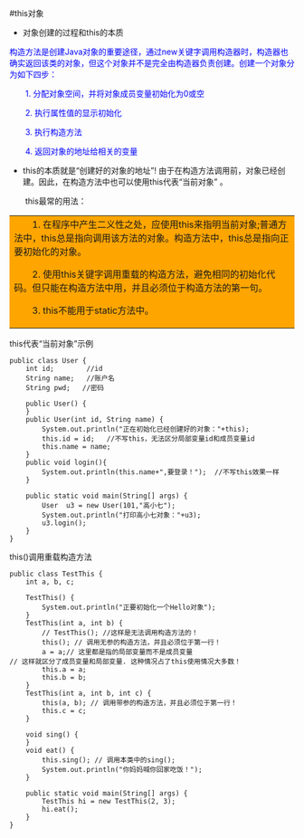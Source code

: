 #this对象

* 对象创建的过程和this的本质

<font color=#0000FF>
    构造方法是创建Java对象的重要途径，通过new关键字调用构造器时，构造器也确实返回该类的对象，但这个对象并不是完全由构造器负责创建。创建一个对象分为如下四步：<br>

　　1. 分配对象空间，并将对象成员变量初始化为0或空<br>

　　2. 执行属性值的显示初始化<br>

　　3. 执行构造方法<br>

　　4. 返回对象的地址给相关的变量<br>
</font>

* this的本质就是“创建好的对象的地址”! 由于在构造方法调用前，对象已经创建。因此，在构造方法中也可以使用this代表“当前对象” 。

　　this最常的用法：




<table><tr><td bgcolor=orange> 
　　1.  在程序中产生二义性之处，应使用this来指明当前对象;普通方法中，this总是指向调用该方法的对象。构造方法中，this总是指向正要初始化的对象。<br>

　　2. 使用this关键字调用重载的构造方法，避免相同的初始化代码。但只能在构造方法中用，并且必须位于构造方法的第一句。<br>

　　3. this不能用于static方法中。<br>

</td></tr></table>

this代表“当前对象”示例
``` 
public class User {
    int id;        //id
    String name;   //账户名
    String pwd;   //密码
 
    public User() {
    }
    public User(int id, String name) {
        System.out.println("正在初始化已经创建好的对象："+this);
        this.id = id;   //不写this，无法区分局部变量id和成员变量id
        this.name = name;
    }
    public void login(){
        System.out.println(this.name+",要登录！");  //不写this效果一样
    }  
     
    public static void main(String[] args) {
        User  u3 = new User(101,"高小七");
        System.out.println("打印高小七对象："+u3);
        u3.login();
    }
}
```

this()调用重载构造方法
```
public class TestThis {
    int a, b, c;
 
    TestThis() {
        System.out.println("正要初始化一个Hello对象");
    }
    TestThis(int a, int b) {
        // TestThis(); //这样是无法调用构造方法的！
        this(); // 调用无参的构造方法，并且必须位于第一行！
        a = a;// 这里都是指的局部变量而不是成员变量
// 这样就区分了成员变量和局部变量. 这种情况占了this使用情况大多数！
        this.a = a;
        this.b = b;
    }
    TestThis(int a, int b, int c) {
        this(a, b); // 调用带参的构造方法，并且必须位于第一行！
        this.c = c;
    }
 
    void sing() {
    }
    void eat() {
        this.sing(); // 调用本类中的sing();
        System.out.println("你妈妈喊你回家吃饭！");
    }
 
    public static void main(String[] args) {
        TestThis hi = new TestThis(2, 3);
        hi.eat();
    }
}
```